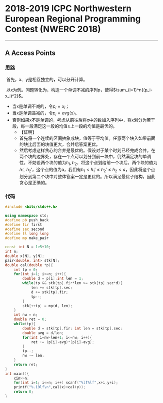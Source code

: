 # 2018-2019 ICPC Northwestern European Regional Programming Contest (NWERC 2018)

-----

## A Access Points

### 思路

​	首先，x、y是相互独立的，可以分开计算。

​	以x为例。问题转化为，构造一个单调不减的序列p，使得$\sum_{i=1}^n{(p_i-x_i)^2}$。

- 当x是单调不减的，令$p_i=x_i$；
- 当x是单调递减的，令$p_i=avg(x)$。
- 否则如果x不是单调的，考虑从前往后将x中的数加入序列中，将x划分为若干段，每一段满足这一段的均值$\ge$上一段的均值是最优的。
    - 【证明】
    - 首先将一个连续的区间抽象成块，值等于平均值。任意两个块入如果前面的块比后面的块值更大，合并后答案更优。
    - 然后考虑这样贪心的合并是最优的。假设对于某个时刻已经完成合并。在两个块的边界处，存在一个点可以划分到前一块中，仍然满足块的单调性。不妨设两个块的值为$h_1,h_2$，将这个点划给前一个块后，两个块的值为$h_1',h_2'$，这个点的值为a，我们有$h_1<h_1'\le h_2'\le h_2<a$，因此将这个点划分到第二个块中对整体答案一定是更优的。所以满足最优子结构，因此贪心是正确的。

### 代码

```c++
#include <bits/stdc++.h>

using namespace std;
#define pb push_back
#define fir first
#define sec second
#define ll long long
#define mp make_pair

const int N = 1e5+10;
int n;
double x[N], y[N];
pair<double, int> stk[N];
double cal(double *p){
    int tp = 0;
    for(int i=1; i<=n; i++){
        double d = p[i];int len = 1;
        while(tp && stk[tp].fir*len >= stk[tp].sec*d){
            len += stk[tp].sec;
            d += stk[tp].fir;
            tp--;
        }
        stk[++tp] = mp(d, len);
    }
    int nw = n;
    double ret = 0;
    while(tp){
        double d = stk[tp].fir; int len = stk[tp].sec;
        double avg = d/len;
        for(int i=nw-len+1; i<=nw; i++){
            ret += (p[i]-avg)*(p[i]-avg);
        }
        tp--;
        nw -= len;
    }
    return ret;
}
int main(){
    cin>>n;
    for(int i=1; i<=n; i++) scanf("%lf%lf",x+i,y+i);
    printf("%.10lf\n",cal(x)+cal(y));
    return 0;
}
```

